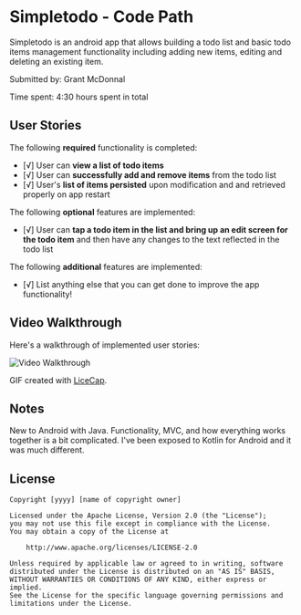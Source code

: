 # Simpletodo - Code Path

Simpletodo is an android app that allows building a todo list and basic todo items management functionality including adding new items, editing and deleting an existing item.

Submitted by: Grant McDonnal

Time spent: 4:30 hours spent in total

## User Stories

The following **required** functionality is completed:

* [√] User can **view a list of todo items**
* [√] User can **successfully add and remove items** from the todo list
* [√] User's **list of items persisted** upon modification and and retrieved properly on app restart

The following **optional** features are implemented:

* [√] User can **tap a todo item in the list and bring up an edit screen for the todo item** and then have any changes to the text reflected in the todo list

The following **additional** features are implemented:

* [√] List anything else that you can get done to improve the app functionality!

## Video Walkthrough

Here's a walkthrough of implemented user stories:

<img src='https://i.imgur.com/rKLQEri.gif' title='Video Walkthrough' width='' alt='Video Walkthrough' />

GIF created with [LiceCap](http://www.cockos.com/licecap/).

## Notes

New to Android with Java. 
Functionality, MVC, and how everything works together is a bit complicated.
I've been exposed to Kotlin for Android and it was much different.

## License

    Copyright [yyyy] [name of copyright owner]

    Licensed under the Apache License, Version 2.0 (the "License");
    you may not use this file except in compliance with the License.
    You may obtain a copy of the License at

        http://www.apache.org/licenses/LICENSE-2.0

    Unless required by applicable law or agreed to in writing, software
    distributed under the License is distributed on an "AS IS" BASIS,
    WITHOUT WARRANTIES OR CONDITIONS OF ANY KIND, either express or implied.
    See the License for the specific language governing permissions and
    limitations under the License.

